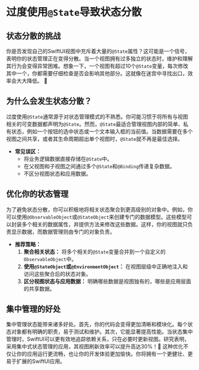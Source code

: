 ﻿# 过度使用`@State`导致状态分散

## 状态分散的挑战

你是否发现自己的SwiftUI视图中充斥着大量的`@State`属性？这可能是一个信号，表明你的状态管理正在变得分散。当一个视图拥有过多独立的状态时，维护和理解其行为会变得异常困难。想象一下，一个视图有超过10个`@State`变量，每次修改其中一个，你都需要仔细检查是否会影响其他部分。这就像在迷宫中寻找出口，效率会大大降低。 🤯

## 为什么会发生状态分散？

过度使用`@State`通常源于对状态管理模式的不熟悉。你可能习惯于将所有与视图相关的可变数据都声明为`@State`。然而，`@State`最适合管理视图内部的简单、私有状态，例如一个按钮的选中状态或一个文本输入框的当前值。当数据需要在多个视图之间共享，或者其生命周期超出单个视图时，`@State`就不再是最佳选择。

*   **常见误区：**
    *   将业务逻辑数据直接存储在`@State`中。
    *   在父视图和子视图之间通过多个`@State`和`@Binding`传递复杂数据。
    *   不区分视图状态和应用数据。

## 优化你的状态管理

为了避免状态分散，你可以积极地将相关状态聚合到更高级别的对象中。例如，你可以使用`@ObservableObject`或`@StateObject`来创建专门的数据模型。这些模型可以封装多个相关的数据属性，并提供方法来修改这些数据。这样，你的视图就只负责显示数据，而数据管理则由专门的对象负责。

*   **推荐策略：**
    1.  **聚合相关状态：** 将多个相关的`@State`变量合并到一个自定义的`ObservableObject`中。
    2.  **使用`@StateObject`或`@EnvironmentObject`：** 在视图层级中正确地注入和访问这些聚合后的状态对象。
    3.  **区分视图状态与应用数据：** 明确哪些数据是视图独有的，哪些是应用层面的共享数据。

## 集中管理的好处

集中管理状态能带来诸多好处。首先，你的代码会变得更加清晰和模块化。每个状态对象都有明确的职责，易于测试和维护。其次，它能显著提高性能。当状态集中管理时，SwiftUI可以更有效地追踪依赖关系，只在必要时更新视图。研究表明，采用集中式状态管理的应用，其视图刷新效率可以提升高达30%！🚀 这种优化不仅让你的应用运行更流畅，也让你的开发体验更加愉快。你将拥有一个更健壮、更易于扩展的SwiftUI应用。


